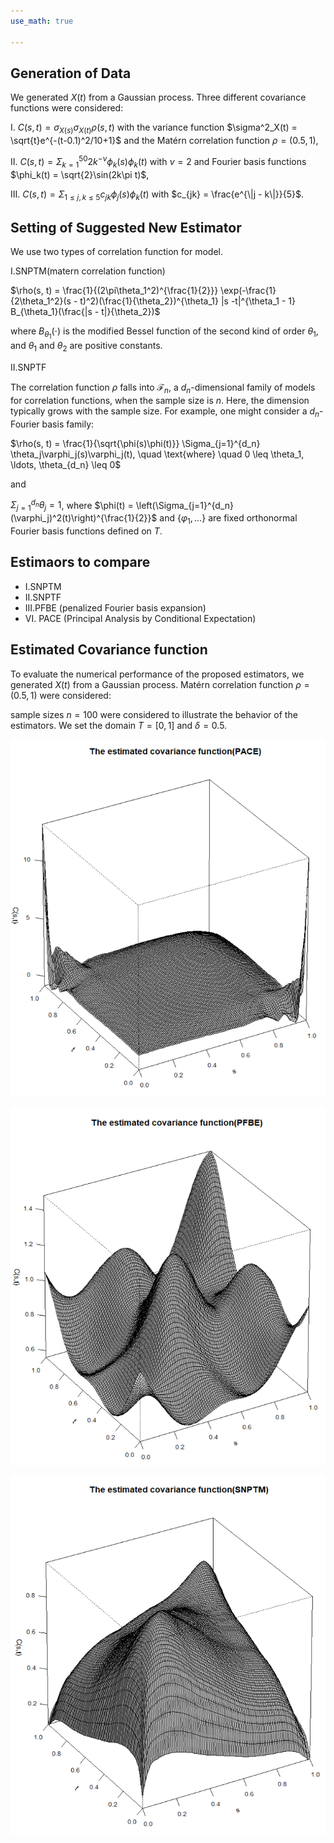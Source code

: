 ```yaml
---
use_math: true

---
```




## Generation of Data 
 
We generated $X(t)$ from a Gaussian process. Three different covariance functions were considered:

I. $C(s, t) = \sigma_{X(s)}\sigma_{X(t)}\rho(s, t)$ with the variance function $\sigma^2_X(t) = \sqrt{t}e^{-(t-0.1)^2/10+1}$ and the Matérn correlation function $\rho = (0.5, 1)$,

II. $C(s, t) = \Sigma_{k=1}^{50} 2k^{-\nu}\phi_k(s)\phi_k(t)$ with $\nu = 2$ and Fourier basis functions $\phi_k(t) = \sqrt{2}\sin(2k\pi t)$,

III. $C(s, t) = \Sigma_{1 \leq j, k \leq 5} c_{jk}\phi_j(s)\phi_k(t)$ with $c_{jk} = \frac{e^{\|j - k\|}}{5}$.



## Setting of Suggested New Estimator 

We use two types of correlation function for model. 

I.SNPTM(matern correlation function)


$\rho(s, t) = \frac{1}{(2\pi\theta_1^2)^{\frac{1}{2}}} \exp(-\frac{1}{2\theta_1^2}(s - t)^2)(\frac{1}{\theta_2})^{\theta_1} |s -t|^{\theta_1 - 1} B_{\theta_1}(\frac{|s - t|}{\theta_2})$

where $B_{\theta_1}(\cdot)$ is the modified Bessel function of the second kind of order $\theta_1$, and $\theta_1$ and $\theta_2$ are positive constants.

II.SNPTF

The correlation function $\rho$ falls into $\mathcal{F}_n$, a $d_n$-dimensional family of models for correlation functions, when the sample size is $n$.
Here, the dimension typically grows with the sample size. For example, one might consider a $d_n$-Fourier basis family:

$\rho(s, t) = \frac{1}{\sqrt{\phi(s)\phi(t)}} \Sigma_{j=1}^{d_n} \theta_j\varphi_j(s)\varphi_j(t), \quad \text{where} \quad 0 \leq \theta_1, \ldots, \theta_{d_n} \leq 0$

and

$\Sigma_{j=1}^{d_n} \theta_j = 1$,
where $\phi(t) = \left(\Sigma_{j=1}^{d_n} (\varphi_j)^2(t)\right)^{\frac{1}{2}}$ and $\{\varphi_1, \ldots\}$ are fixed orthonormal Fourier basis functions defined on $T$.

## Estimaors to compare 
- I.SNPTM
- II.SNPTF
- III.PFBE (penalized Fourier basis expansion)
- VI. PACE (Principal Analysis by Conditional Expectation)

## Estimated Covariance function  



To evaluate the numerical performance of the proposed estimators, we generated $X(t)$ from a Gaussian process. Matérn correlation function $\rho = (0.5, 1)$ were considered:

sample sizes $n = 100$ were considered to illustrate the behavior of the estimators. We set the domain $T = [0, 1]$ and $\delta = 0.5$.

![Estimated Covariance Function(PACE)](/images/PACE_1.png)

![Estimated Covariance Function(PFBE)](/images/PFBE.png)

![Estimated Covariance Function(SNPTM)](/images/SNPTM.png)





